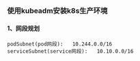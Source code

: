 ### 使用kubeadm安装k8s生产环境
#### 1、网段规划
```shell
podSubnet(pod网段):   10.244.0.0/16
serviceSubnet(service网段):   10.10.0.0/16
```